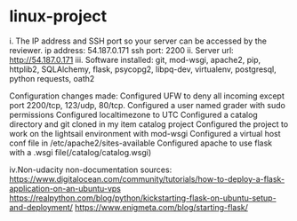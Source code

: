 # linux-project

i. The IP address and SSH port so your server can be accessed by the reviewer.
ip address: 54.187.0.171
ssh port: 2200
ii. Server url: http://54.187.0.171
iii. 
Software installed: git, mod-wsgi, apache2, pip, httplib2, SQLAlchemy, flask, psycopg2, libpq-dev, virtualenv, postgresql, python requests, oath2

Configuration changes made: 
     Configured UFW to deny all incoming except port 2200/tcp, 123/udp, 80/tcp.
     Configured a user named grader with sudo permissions
     Configured localtimezone to UTC
     Configured a catalog directory and git cloned in my item catalog project
     Configured the project to work on the lightsail environment with mod-wsgi
     Configured a virtual host conf file in /etc/apache2/sites-available
     Configured apache to use flask with a .wsgi file(/catalog/catalog.wsgi)
     
iv.Non-udacity non-documentation sources:
  https://www.digitalocean.com/community/tutorials/how-to-deploy-a-flask-application-on-an-ubuntu-vps
  https://realpython.com/blog/python/kickstarting-flask-on-ubuntu-setup-and-deployment/
  https://www.enigmeta.com/blog/starting-flask/
